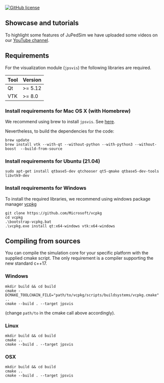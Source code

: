 [![GitHub license](https://img.shields.io/badge/license-GPL-blue.svg)](https://raw.githubusercontent.com/JuPedSim/jpsvis/master/LICENSE)


## Showcase and tutorials

To highlight some features of JuPedSim we have uploaded some videos on our [YouTube channel](https://www.youtube.com/channel/UCKS8w8CUClHEeN4K1SUSMBA).

## Requirements
For the visualization module (`jpsvis`) the following libraries are required.

| Tool     | Version  |
| ----------- | -------- |
| Qt          |   >= 5.12 |
| VTK         |   >= 8.0 |

### Install requirements for Mac OS X (with Homebrew)
We recommend using brew to install `jpsvis`. See [here](https://github.com/JuPedSim/homebrew-jps).

Nevertheless, to build the dependencies for the code:

```
brew update
brew install vtk --with-qt --without-python --with-python3 --without-boost  --build-from-source
```

### Install requirements for Ubuntu (21.04)

```
sudo apt-get install qtbase5-dev qtchooser qt5-qmake qtbase5-dev-tools libvtk9-dev
```

### Install requirements for Windows

To install the required libraries, we recommend using windows package manager [vcpkg](https://github.com/Microsoft/vcpkg)

```
git clone https://github.com/Microsoft/vcpkg
cd vcpkg
.\bootstrap-vcpkg.bat
.\vcpkg.exe install qt:x64-windows vtk:x64-windows
```

## Compiling from sources

You can compile the simulation core for your specific platform with the supplied cmake script.
The only requirement is a compiler supporting the new standard c++17.

### Windows
```
mkdir build && cd build
cmake -DCMAKE_TOOLCHAIN_FILE="path/to/vcpkg/scripts/buildsystems/vcpkg.cmake" ..
cmake --build . --target jpsvis
```

(change `path/to` in the cmake call above accordingly).

### Linux
```
mkdir build && cd build
cmake ..
cmake --build . --target jpsvis
```
### OSX
```
mkdir build && cd build
cmake ..
cmake --build . --target jpsvis
```
